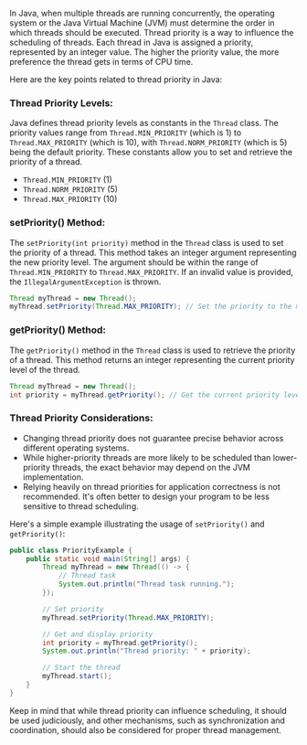 In Java, when multiple threads are running concurrently, the operating system or the Java Virtual Machine (JVM) must determine the order in which threads should be executed. Thread priority is a way to influence the scheduling of threads. Each thread in Java is assigned a priority, represented by an integer value. The higher the priority value, the more preference the thread gets in terms of CPU time.

Here are the key points related to thread priority in Java:

### Thread Priority Levels:

Java defines thread priority levels as constants in the `Thread` class. The priority values range from `Thread.MIN_PRIORITY` (which is 1) to `Thread.MAX_PRIORITY` (which is 10), with `Thread.NORM_PRIORITY` (which is 5) being the default priority. These constants allow you to set and retrieve the priority of a thread.

- `Thread.MIN_PRIORITY` (1)
- `Thread.NORM_PRIORITY` (5)
- `Thread.MAX_PRIORITY` (10)

### setPriority() Method:

The `setPriority(int priority)` method in the `Thread` class is used to set the priority of a thread. This method takes an integer argument representing the new priority level. The argument should be within the range of `Thread.MIN_PRIORITY` to `Thread.MAX_PRIORITY`. If an invalid value is provided, the `IllegalArgumentException` is thrown.

```java
Thread myThread = new Thread();
myThread.setPriority(Thread.MAX_PRIORITY); // Set the priority to the maximum level
```

### getPriority() Method:

The `getPriority()` method in the `Thread` class is used to retrieve the priority of a thread. This method returns an integer representing the current priority level of the thread.

```java
Thread myThread = new Thread();
int priority = myThread.getPriority(); // Get the current priority level
```

### Thread Priority Considerations:

- Changing thread priority does not guarantee precise behavior across different operating systems.
- While higher-priority threads are more likely to be scheduled than lower-priority threads, the exact behavior may depend on the JVM implementation.
- Relying heavily on thread priorities for application correctness is not recommended. It's often better to design your program to be less sensitive to thread scheduling.

Here's a simple example illustrating the usage of `setPriority()` and `getPriority()`:

```java
public class PriorityExample {
    public static void main(String[] args) {
        Thread myThread = new Thread(() -> {
            // Thread task
            System.out.println("Thread task running.");
        });

        // Set priority
        myThread.setPriority(Thread.MAX_PRIORITY);

        // Get and display priority
        int priority = myThread.getPriority();
        System.out.println("Thread priority: " + priority);

        // Start the thread
        myThread.start();
    }
}
```

Keep in mind that while thread priority can influence scheduling, it should be used judiciously, and other mechanisms, such as synchronization and coordination, should also be considered for proper thread management.